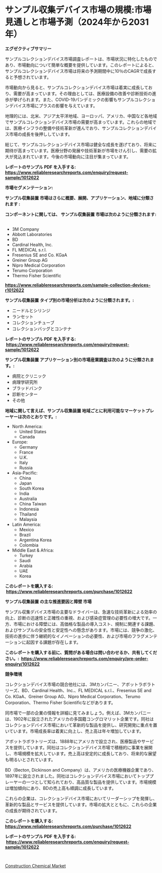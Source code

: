 <p><h1>サンプル収集デバイス市場の規模:市場見通しと市場予測（2024年から2031年）</h1></p><p><strong>エグゼクティブサマリー</strong></p>
<p><p>サンプルコレクションデバイス市場調査レポートは、市場状況に特化したものであり、市場動向について簡単な概要を提供しています。このレポートによると、サンプルコレクションデバイス市場は将来の予測期間中に10％のCAGRで成長すると予想されています。</p><p>市場動向から見ると、サンプルコレクションデバイス市場は着実に成長しており、需要が高まっています。その理由としては、医療設備の改善や診断技術の進歩が挙げられます。また、COVID-19パンデミックの影響もサンプルコレクションデバイス市場にプラスの影響を与えています。</p><p>地理的には、北米、アジア太平洋地域、ヨーロッパ、アメリカ、中国など各地域でサンプルコレクションデバイス市場の需要が高まっています。これらの地域では、医療インフラの整備や技術革新が進んでおり、サンプルコレクションデバイス市場の成長を後押ししています。</p><p>総じて、サンプルコレクションデバイス市場は健全な成長を遂げており、将来に期待が高まっています。医療分野の発展や技術革新が市場をけん引し、需要の拡大が見込まれています。今後の市場動向に注目が集まっています。</p></p>
<p><strong>レポートのサンプル PDF を入手する: <a href="https://www.reliableresearchreports.com/enquiry/request-sample/1012622">https://www.reliableresearchreports.com/enquiry/request-sample/1012622</a></strong></p>
<p><strong>市場セグメンテーション:</strong></p>
<p><strong> サンプル収集装置 市場はさらに概要、展開、アプリケーション、地域に分類されます :</strong></p>
<p><strong>コンポーネントに関しては、 サンプル収集装置 市場は次のように分類されます: &nbsp;</strong></p>
<p><ul><li>3M Company</li><li>Abbott Laboratories</li><li>BD</li><li>Cardinal Health, Inc.</li><li>FL MEDICAL s.r.l.</li><li>Fresenius SE and Co. KGaA</li><li>Greiner Group AG</li><li>Nipro Medical Corporation</li><li>Terumo Corporation</li><li>Thermo Fisher Scientific</li></ul></p>
<p><strong><a href="https://www.reliableresearchreports.com/sample-collection-devices-r1012622">https://www.reliableresearchreports.com/sample-collection-devices-r1012622</a></strong></p>
<p><strong> サンプル収集装置 タイプ別の市場分析は次のように分類されます。:</strong></p>
<p><ul><li>ニードルとシリンジ</li><li>ランセット</li><li>コレクションチューブ</li><li>コレクションバッグとコンテナ</li></ul></p>
<p><strong>レポートのサンプル PDF を入手する: &nbsp;<a href="https://www.reliableresearchreports.com/enquiry/request-sample/1012622">https://www.reliableresearchreports.com/enquiry/request-sample/1012622</a></strong></p>
<p><strong> サンプル収集装置 アプリケーション別の市場産業調査は次のように分類されます。:</strong></p>
<p><ul><li>病院とクリニック</li><li>病理学研究所</li><li>ブラッドバンク</li><li>診断センター</li><li>その他</li></ul></p>
<p><strong>地域に関して言えば、サンプル収集装置 地域ごとに利用可能なマーケットプレーヤーは次のとおりです。:</strong></p>
<p><ul>
    <li>
        North America:
        <ul>
            <li>United States</li>
            <li>Canada</li>
        </ul>
    </li>
    <li>
        Europe:
        <ul>
            <li>Germany</li>
            <li>France</li>
            <li>U.K.</li>
            <li>Italy</li>
            <li>Russia</li>
        </ul>
    </li>
    <li>
        Asia-Pacific:
        <ul>
            <li>China</li>
            <li>Japan</li>
            <li>South Korea</li>
            <li>India</li>
            <li>Australia</li>
            <li>China Taiwan</li>
            <li>Indonesia</li>
            <li>Thailand</li>
            <li>Malaysia</li>
        </ul>
    </li>
    <li>
        Latin America:
        <ul>
            <li>Mexico</li>
            <li>Brazil</li>
            <li>Argentina Korea</li>
            <li>Colombia</li>
        </ul>
    </li>
    <li>
        Middle East & Africa:
        <ul>
            <li>Turkey</li>
            <li>Saudi</li>
            <li>Arabia</li>
            <li>UAE</li>
            <li>Korea</li>
        </ul>
    </li>
    </ul></p>
<p><strong>このレポートを購入する: &nbsp;<a href="https://www.reliableresearchreports.com/purchase/1012622">https://www.reliableresearchreports.com/purchase/1012622</a></strong></p>
<p><strong>サンプル収集装置 の主な推進要因と障壁 市場</strong></p>
<p><p>サンプル収集デバイス市場の主要なドライバーは、急速な技術革新による効率の向上、診断の迅速性と正確性の重視、および感染症管理の必要性の増大です。一方、市場における障壁には、高価格な製品の導入コスト、規制に関連する課題、およびサンプルの安全性と安定性への懸念があります。市場には、競争の激化、技術の進歩に伴う継続的なイノベーションの必要性、および市場のフラグメンテーションに起因する課題が存在します。</p></p>
<p><strong>このレポートを購入する前に、質問がある場合は問い合わせるか、共有してください。:&nbsp; <a href="https://www.reliableresearchreports.com/enquiry/pre-order-enquiry/1012622">https://www.reliableresearchreports.com/enquiry/pre-order-enquiry/1012622</a></strong></p>
<p><strong>競争環境</strong></p>
<p><p>コレクションデバイス市場の競合他社には、3Mカンパニー、アボットラボラトリーズ、BD、Cardinal Health、Inc.、FL MEDICAL s.r.l.、Fresenius SE and Co. KGaA、Greiner Group AG、Nipro Medical Corporation、Terumo Corporation、Thermo Fisher Scientificなどがあります。</p><p>同市場で一部の企業の情報を詳細に見てみましょう。例えば、3Mカンパニーは、1902年に設立されたアメリカの多国籍コングロマリット企業です。同社はコレクションデバイス市場において革新的な製品を提供し、研究開発に重点を置いています。市場成長率は着実に向上し、売上高は年々増加しています。</p><p>アボットラボラトリーズは、1888年にアメリカで設立され、医療製品やサービスを提供しています。同社はコレクションデバイス市場で積極的に事業を展開し、市場規模を拡大しています。売上高は安定的に成長しており、将来的な展望も明るいとされています。</p><p>BD（Becton, Dickinson and Company）は、アメリカの医療機器企業であり、1897年に設立されました。同社はコレクションデバイス市場においてトッププレーヤーの一つとして知られており、高品質な製品を提供しています。市場規模は増加傾向にあり、BDの売上高も順調に成長しています。</p><p>これらの企業は、コレクションデバイス市場においてリーダーシップを発揮し、革新的な製品とサービスを提供しています。市場の拡大とともに、これらの企業の成長が期待されています。</p></p>
<p><strong>このレポートを購入する: &nbsp; <a href="https://www.reliableresearchreports.com/purchase/1012622">https://www.reliableresearchreports.com/purchase/1012622</a></strong></p>
<p><strong>レポートのサンプル PDF を入手する: &nbsp;<a href="https://www.reliableresearchreports.com/enquiry/request-sample/1012622">https://www.reliableresearchreports.com/enquiry/request-sample/1012622</a></strong><strong></strong></p>
<p>&nbsp;</p>
<p><p><a href="https://changeable-paste-463.notion.site/Construction-Chemical-Market-Centers-on-Aspects-such-as-Market-Growth-Market-Share-Market-Opportun-940322d0f25a405d8913ca4652498053">Construction Chemical Market</a></p></p>